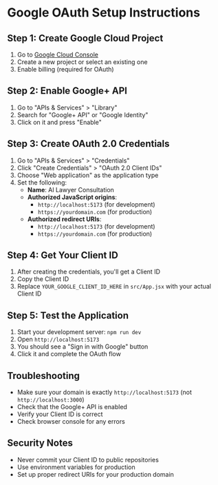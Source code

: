 # Google OAuth Setup Instructions

## Step 1: Create Google Cloud Project

1. Go to [Google Cloud Console](https://console.cloud.google.com/)
2. Create a new project or select an existing one
3. Enable billing (required for OAuth)

## Step 2: Enable Google+ API

1. Go to "APIs & Services" > "Library"
2. Search for "Google+ API" or "Google Identity"
3. Click on it and press "Enable"

## Step 3: Create OAuth 2.0 Credentials

1. Go to "APIs & Services" > "Credentials"
2. Click "Create Credentials" > "OAuth 2.0 Client IDs"
3. Choose "Web application" as the application type
4. Set the following:
   - **Name**: AI Lawyer Consultation
   - **Authorized JavaScript origins**: 
     - `http://localhost:5173` (for development)
     - `https://yourdomain.com` (for production)
   - **Authorized redirect URIs**:
     - `http://localhost:5173` (for development)
     - `https://yourdomain.com` (for production)

## Step 4: Get Your Client ID

1. After creating the credentials, you'll get a Client ID
2. Copy the Client ID
3. Replace `YOUR_GOOGLE_CLIENT_ID_HERE` in `src/App.jsx` with your actual Client ID

## Step 5: Test the Application

1. Start your development server: `npm run dev`
2. Open `http://localhost:5173`
3. You should see a "Sign in with Google" button
4. Click it and complete the OAuth flow

## Troubleshooting

- Make sure your domain is exactly `http://localhost:5173` (not `http://localhost:3000`)
- Check that the Google+ API is enabled
- Verify your Client ID is correct
- Check browser console for any errors

## Security Notes

- Never commit your Client ID to public repositories
- Use environment variables for production
- Set up proper redirect URIs for your production domain 